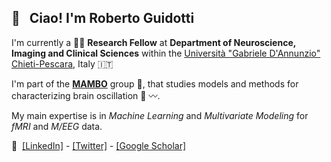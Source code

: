 ## 👋  &nbsp; Ciao! I'm Roberto Guidotti

I'm currently a 👨‍💻 **Research Fellow** at **Department of Neuroscience, Imaging and Clinical Sciences** within the [Università "Gabriele D'Annunzio" Chieti-Pescara](http://www.unich.it), Italy :it:


I'm part of the **[MAMBO](https://t.co/R787KwYLNk?amp=1)** group 👯, that studies models and methods for characterizing brain oscillation 🧠 〰️.

My main expertise is in *Machine Learning* and *Multivariate Modeling* for *fMRI* and *M/EEG* data.

:link:&nbsp;
[[LinkedIn]](https://www.linkedin.com/in/robertogui/) -
[[Twitter]](https://twitter.com/robbisg) -
[[Google Scholar]](https://scholar.google.com/citations?user=iD5rnboAAAAJ)
